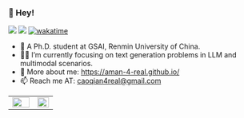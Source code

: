 <!--
**Aman-4-Real/Aman-4-Real** is a ✨ _special_ ✨ repository because its `README.md` (this file) appears on your GitHub profile.
Here are some ideas to get you started:

- 🔭 I’m currently working on ...
- 🌱 I’m currently learning ...
- 👯 I’m looking to collaborate on ...
- 🤔 I’m looking for help with ...
- 💬 Ask me about ...
- 📫 How to reach me: ...
- 😄 Pronouns: ...
- ⚡ Fun fact: ...
-->


### 👋 Hey!

![](https://img.shields.io/badge/dynamic/json?color=success&label=GitHub&query=%24.data.totalSubs&suffix=%20followers&url=https%3A%2F%2Fapi.spencerwoo.com%2Fsubstats%2F%3Fsource%3Dgithub%26queryKey%3DAman-4-Real)
![](https://visitor-badge.glitch.me/badge?page_id=Aman-4-Real)
[![wakatime](https://wakatime.com/badge/user/528161f3-f45b-42df-9471-ff565c03c604.svg)](https://wakatime.com/@528161f3-f45b-42df-9471-ff565c03c604)

<!-- [![Top Langs](https://github-readme-stats.vercel.app/api/top-langs/?username=Aman-4-Real&layout=compact)](https://github.com/Aman-4-Real/github-readme-stats) -->


<!-- - 👨‍🎓 I’m a master student in GSAI@RUC. -->
- 🌱 A Ph.D. student at GSAI, Renmin University of China.
- 👨‍💻 I’m currently focusing on text generation problems in LLM and multimodal scenarios.
- 👾 More about me: https://aman-4-real.github.io/
- 📫 Reach me AT: caoqian4real@gmail.com
<!-- [![Aman-4-Real's github stats](https://github-readme-stats.vercel.app/api?username=Aman-4-Real&show_icons=true&theme=highcontrast)](https://github.com/Aman-4-Real/github-readme-stats) -->
<!-- <img src="https://github-readme-stats.vercel.app/api?username=Aman-4-Real&show_icons=true&theme=highcontrast" align="left" width="55%">
<img src="https://github-readme-stats.vercel.app/api/top-langs/?username=Aman-4-Real&exclude_repo=PL0_Compiler&langs_count=4&theme=highcontrast" align="left" width="35%"> -->


<table>
  <tr>
    <td valign="top" width="56.3%">
      <img src="https://github-readme-stats.vercel.app/api?username=Aman-4-Real&show_icons=true&count_private=true&hide_border=true&theme=tokyonight" align="left" style="width: 100%" />
    </td>
    <td valign="top" width="43.7%">
      <img src="https://github-readme-stats.vercel.app/api/top-langs/?username=Aman-4-Real&hide=C++,C,M4,Makefile,XSLT,Yacc,Lex&hide_border=true&layout=compact&theme=tokyonight" align="left" style="width: 100%" />
    </td>
  </tr>
</table>  

<br/>


